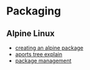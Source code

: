 # Packaging

## Alpine Linux
- [creating an alpine package](https://wiki.alpinelinux.org/wiki/Creating_an_Alpine_package)
- [aports tree explain](https://wiki.alpinelinux.org/wiki/Aports_tree)
- [package management](https://wiki.alpinelinux.org/wiki/Alpine_Linux_package_management)
